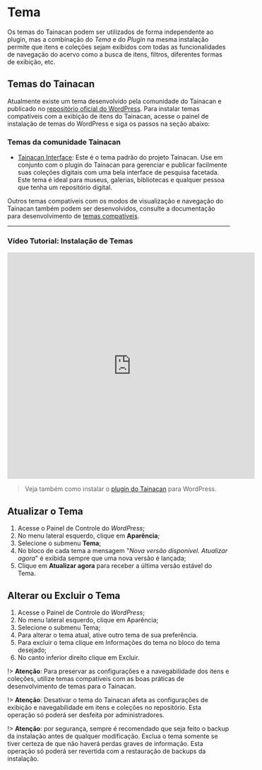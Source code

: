 # Tema

Os temas do Tainacan podem ser utilizados de forma independente ao plugin, mas a combinação do *Tema* e do *Plugin* na mesma instalação permite que itens e coleções sejam exibidos com todas as funcionalidades de navegação do acervo como a busca de itens, filtros, diferentes formas de exibição, etc.

## Temas do Tainacan

Atualmente existe um tema desenvolvido pela comunidade do Tainacan e publicado no [repositório oficial do WordPress](https://br.wordpress.org/themes/). Para instalar temas compatíveis com a exibição de itens do Tainacan, acesse o painel de instalação de temas do WordPress e siga os passos na seção abaixo:

### Temas da comunidade Tainacan

* [Tainacan Interface](https://br.wordpress.org/themes/tainacan-interface/): Este é o tema padrão do projeto Tainacan. Use em conjunto com o plugin do Tainacan para gerenciar e publicar facilmente suas coleções digitais com uma bela interface de pesquisa facetada. Este tema é ideal para museus, galerias, bibliotecas e qualquer pessoa que tenha um repositório digital.

Outros temas compatíveis com os modos de visualização e navegação do Tainacan também podem ser desenvolvidos, consulte a documentação para desenvolvimento de [temas compatíveis](/dev/custom-templates). 

-----

### Vídeo Tutorial: Instalação de Temas

<iframe
    width="560"
    height="513" 
    src="https://www.youtube.com/embed/oEl9bWe_rWI?start=780"
    frameborder="0"
    allow="accelerometer; autoplay; encrypted-media; gyroscope; picture-in-picture"
    allowfullscreen>
</iframe>

> Veja também como instalar o [plugin do Tainacan](/pt-br/tainacan) para WordPress.

## Atualizar o Tema

1. Acesse o Painel de Controle do *WordPress*;
2. No menu lateral esquerdo, clique em **Aparência**;
3. Selecione o submenu **Tema**;
4. No bloco de cada tema a mensagem "*Nova versão disponível. Atualizar agora*" é exibida sempre que uma nova versão é lançada;
  1. Clique em **Atualizar agora** para receber a última versão estável do Tema.

## Alterar ou Excluir o Tema

1. Acesse o Painel de Controle do *WordPress*;
2. No menu lateral esquerdo, clique em Aparência;
3. Selecione o submenu Tema;
  1. Para alterar o tema atual, ative outro tema de sua preferência.
4. Para excluir o tema clique em Informações do tema no bloco do tema desejado;
  1. No canto inferior direito clique em Excluir.

  !> **Atenção**: Para preservar as configurações e a navegabilidade dos itens e coleções, utilize temas compatíveis com as boas práticas de desenvolvimento de temas para o Tainacan.

  !> **Atenção**: Desativar o tema do Tainacan afeta as configurações de exibição e navegabilidade em itens e coleções no repositório. Esta operação só poderá ser desfeita por administradores.

  !> **Atenção**: por segurança, sempre é recomendado que seja feito o backup da instalação antes de qualquer modificação. Exclua o tema somente se tiver certeza de que não haverá perdas graves de informação. Esta operação só poderá ser revertida com a restauração de backups da instalação.